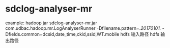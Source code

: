 # sdclog-analyser-mr
example:
hadoop jar sdclog-analyser-mr.jar com.udbac.hadoop.mr.LogAnalyserRunner
-Dfilename.pattern=.*20170101.*
-Dfields.common=dcsid,date_time,ckid,ssid,WT.mobile
hdfs 输入路径
hdfs 输出路径


